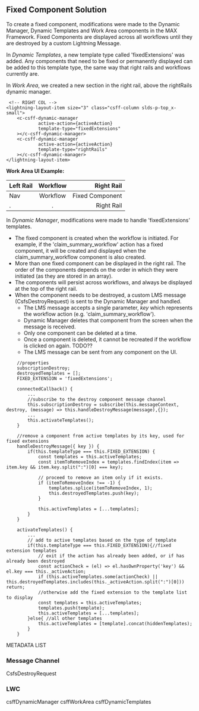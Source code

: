 ## Fixed Component Solution

To create a fixed component, modifications were made to the Dynamic Manager, Dynamic Templates and Work Area components in the MAX Framework. Fixed Components are displayed across all workflows until they are destroyed by a custom Lightning Message.

In *Dynamic Templates*, a new template type called 'fixedExtensions' was added. Any components that need to be fixed or permanently displayed can be added to this template type, the same way that right rails and workflows currently are.

In *Work Area*, we created a new section in the right rail, above the rightRails dynamic manager.
```
 <!-- RIGHT COL -->
<lightning-layout-item size="3" class="csff-column slds-p-top_x-small">
    <c-csff-dynamic-manager
            active-action={activeAction}
            template-type="fixedExtensions"
    ></c-csff-dynamic-manager>
    <c-csff-dynamic-manager
            active-action={activeAction}
            template-type="rightRails"
    ></c-csff-dynamic-manager>
</lightning-layout-item>
```

**Work Area UI Example:**

Left Rail | Workflow | Right Rail
| :--- | :---: | ---:
Nav  | Workflow | Fixed Component
 . | . | Right Rail

In *Dynamic Manager*, modifications were made to handle 'fixedExtensions' templates.
- The fixed component is created when the workflow is initiated. For example, if the 'claim_summary_workflow' action has a fixed component, it will be created and displayed when the claim_summary_workflow component is also created.
- More than one fixed component can be displayed in the right rail. The order of the components depends on the order in which they were initiated (as they are stored in an array).
- The components will persist across workflows, and always be displayed at the top of the right rail.
- When the component needs to be destroyed, a custom LMS message (CsfsDestroyRequest) is sent to the Dynamic Manager and handled. 
	- The LMS message accepts a single parameter, *key* which represents the workflow action (e.g. 'claim_summary_workflow'). 
	- Dynamic Manager deletes that component from the screen when the message is received.
	- Only one component can be deleted at a time.
	- Once a component is deleted, it cannot be recreated if the workflow is clicked on again. TODO??
	- The LMS message can be sent from any component on the UI.

```
    //properties
    subscriptionDestroy;
    destroyedTemplates = [];
    FIXED_EXTENSION = 'fixedExtensions';

    connectedCallback() {
        ...
        //subscribe to the destroy component message channel
        this.subscriptionDestroy = subscribe(this.messageContext, destroy, (message) => this.handleDestroyMessage(message),{});
        ...
        this.activateTemplates();
    }

    //remove a component from active templates by its key, used for fixed extensions
    handleDestroyMessage({ key }) {
        if(this.templateType === this.FIXED_EXTENSION) {
            const templates = this.activeTemplates;
            const itemToRemoveIndex = templates.findIndex(item => item.key && item.key.split(":")[0] === key);

            // proceed to remove an item only if it exists.
            if (itemToRemoveIndex !== -1) {
                templates.splice(itemToRemoveIndex, 1);
                this.destroyedTemplates.push(key);
            }

            this.activeTemplates = [...templates];
        }
    }

    activateTemplates() {
        ...
        // add to active templates based on the type of template
        if(this.templateType === this.FIXED_EXTENSION){//fixed extension templates
            // exit if the action has already been added, or if has already been destroyed
            const actionCheck = (el) => el.hasOwnProperty('key') && el.key === this._activeAction;
            if (this.activeTemplates.some(actionCheck) || this.destroyedTemplates.includes(this._activeAction.split(":")[0])) return;
            //otherwise add the fixed extension to the template list to display
            const templates = this.activeTemplates;
            templates.push(template);
            this.activeTemplates = [...templates];
        }else{ //all other templates
            this.activeTemplates = [template].concat(hiddenTemplates);
        }
    }

```

METADATA LIST
### Message Channel
CsfsDestroyRequest

### LWC
csffDynamicManager
csffWorkArea
csffDynamicTemplates
